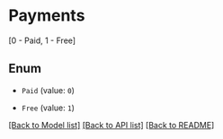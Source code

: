 # Payments
[0 - Paid, 1 - Free]

## Enum

* `Paid` (value: `0`)

* `Free` (value: `1`)

[[Back to Model list]](../README.md#documentation-for-models) [[Back to API list]](../README.md#documentation-for-api-endpoints) [[Back to README]](../README.md)


